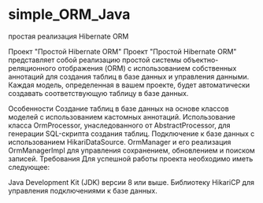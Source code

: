 # simple_ORM_Java
простая реализация Hibernate ORM

Проект "Простой Hibernate ORM"
Проект "Простой Hibernate ORM" представляет собой реализацию простой системы объектно-реляционного отображения (ORM) с использованием собственных аннотаций для создания таблиц в базе данных и управления данными. Каждая модель, определенная в вашем проекте, будет автоматически создавать соответствующую таблицу в базе данных.

Особенности
Создание таблиц в базе данных на основе классов моделей с использованием кастомных аннотаций.
Использование класса OrmProcessor, унаследованного от AbstractProcessor, для генерации SQL-скрипта создания таблиц.
Подключение к базе данных с использованием HikariDataSource.
OrmManager и его реализация OrmManagerImpl для управления сохранением, обновлением и поиском записей.
Требования
Для успешной работы проекта необходимо иметь следующее:

Java Development Kit (JDK) версии 8 или выше.
Библиотеку HikariCP для управления подключениями к базе данных.
